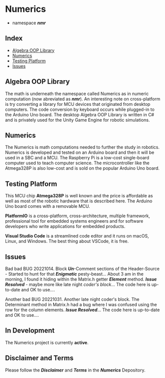 # Numerics 

- namespace ***nmr***

## Index

- [Algebra OOP Library](#algebra-oop-library)
- [Numerics](#numerics)
- [Testing Platform](#testing-platform)
- [Issues](#issues)

## Algebra OOP Library

The math is underneath the namespace called Numerics as in numeric computation (now abreviated as ***nmr***). An interesting note on cross-platform is try converting a library for MCU devices that originated from desktop computers. The code conversion by keyboard occurs while plugged-in to the Arduino Uno board. The desktop Algebra OOP Library is written in C# and is privately used for the Unity Game Engine for robotic simulations.

## Numerics

The Numerics is math computations needed to further the study in robotics. Numerics is developed and tested on an Arduino board and then it will be used in a SBC and a MCU. The Raspberry Pi is a low-cost single-board computer used to teach computer science. The microcontroller like the Atmega328P is also low-cost and is sold on the popular Arduino Uno board.

## Testing Platform

This MCU chip **Atmega328P** is well known and the price is affordable as well as most of the robotic hardware that is described here. The Arduino Uno board comes with a removable MCU.

**PlatformIO** is a cross-platform, cross-architecture, multiple framework, professional tool for embedded systems engineers and for software developers who write applications for embedded products. 

**Visual Studio Code** is a streamlined code editor and it runs on macOS, Linux, and Windows. The best thing about VSCode, it is free.

## Issues

Bad bad BUG 20221014. Block ***Un***-Comment sections of the Header-Source - Started to hunt for that ***Enigmatic*** pesty-beast... About 3 am in the morning, I found it hiding within the Matrix.h getter ***Element*** method. ***Issue Resolved*** - maybe more like late night *coder's block*... The code here is up-to-date and OK to use....

Another bad BUG 20221031. Another late night coder's block. The Determinant method in Matrix.h had a bug where I was confused using the row for the column elements. ***Issue Resolved***... The code here is up-to-date and OK to use....

## In Development

The Numerics project is currently **active**.

## Disclaimer and Terms

Please follow the ***Disclaimer*** and ***Terms*** in the ***Numerics*** Depository.
